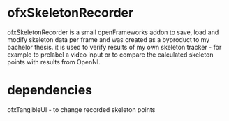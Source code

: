 ofxSkeletonRecorder
================

ofxSkeletonRecorder is a small openFrameworks addon to save, load and modify skeleton data per frame and was created as a byproduct to my bachelor thesis. it is used to verify results of my own skeleton tracker - for example to prelabel a video input or to compare the calculated skeleton points with results from OpenNI. 

dependencies
============
ofxTangibleUI - to change recorded skeleton points

